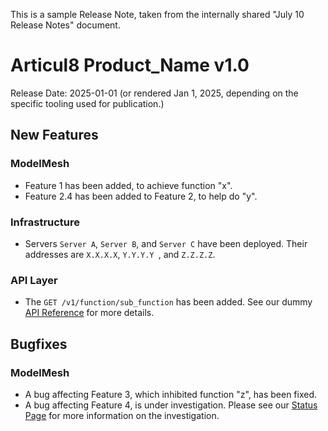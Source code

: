 This is a sample Release Note, taken from the internally shared "July 10 Release Notes" document.

# Articul8 Product_Name v1.0

Release Date: 2025-01-01 (or rendered Jan 1, 2025, depending on the specific tooling used for publication.)

## New Features

### ModelMesh

* Feature 1 has been added, to achieve function "x".
* Feature 2.4 has been added to Feature 2, to help do "y".

### Infrastructure

* Servers `Server A`, `Server B`, and `Server C` have been deployed. Their addresses are `X.X.X.X`, `Y.Y.Y.Y `, and `Z.Z.Z.Z`.

### API Layer

* The `GET /v1/function/sub_function` has been added. See our dummy [API Reference](https://docs.articul8.ai/API/v1/function/sub_function) for more details.

## Bugfixes

### ModelMesh

* A bug affecting Feature 3, which inhibited function "z", has been fixed.
* A bug affecting Feature 4, is under investigation. Please see our [Status Page](https://status.articul8.ai) for more information on the investigation.


